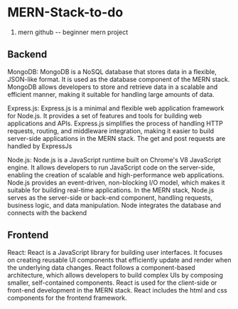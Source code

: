 # MERN-Stack-to-do

1. mern github -- beginner mern project 

## Backend 

MongoDB: MongoDB is a NoSQL database that stores data in a flexible, JSON-like format. It is used as the database component of the MERN stack. MongoDB allows developers to store and retrieve data in a scalable and efficient manner, making it suitable for handling large amounts of data.

Express.js: Express.js is a minimal and flexible web application framework for Node.js. It provides a set of features and tools for building web applications and APIs. Express.js simplifies the process of handling HTTP requests, routing, and middleware integration, making it easier to build server-side applications in the MERN stack. The get and post requests are handled by ExpressJs

Node.js: Node.js is a JavaScript runtime built on Chrome's V8 JavaScript engine. It allows developers to run JavaScript code on the server-side, enabling the creation of scalable and high-performance web applications. Node.js provides an event-driven, non-blocking I/O model, which makes it suitable for building real-time applications. In the MERN stack, Node.js serves as the server-side or back-end component, handling requests, business logic, and data manipulation. Node integrates the database and connects with the backend

## Frontend
React: React is a JavaScript library for building user interfaces. It focuses on creating reusable UI components that efficiently update and render when the underlying data changes. React follows a component-based architecture, which allows developers to build complex UIs by composing smaller, self-contained components. React is used for the client-side or front-end development in the MERN stack. React includes the html and css components for the frontend framework. 

